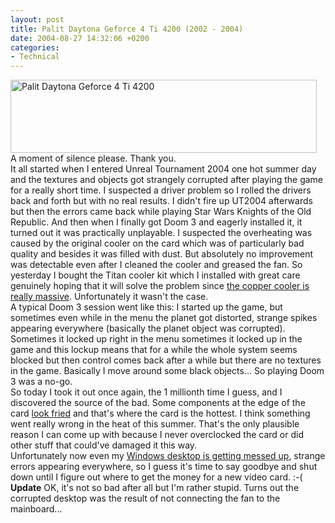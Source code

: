 ```yaml
---
layout: post
title: Palit Daytona Geforce 4 Ti 4200 (2002 - 2004)
date: 2004-08-27 14:32:06 +0200
categories:
- Technical
---
```

<p><img src="http://www.rusiczki.net/blog/blogpics/palit_daytona_small.jpg" width="490" height="117" border="0" alt="Palit Daytona Geforce 4 Ti 4200" class="image" /><br />
A moment of silence please. Thank you.<br />
It all started when I entered Unreal Tournament 2004 one hot summer day and the textures and objects got strangely corrupted after playing the game for a really short time. I suspected a driver problem so I rolled the drivers back and forth but with no real results. I didn't fire up UT2004 afterwards but then the errors came back while playing Star Wars Knights of the Old Republic. And then when I finally got Doom 3 and eagerly installed it, it turned out it was practically unplayable. I suspected the overheating was caused by the original cooler on the card which was of particularly bad quality and besides it was filled with dust. But absolutely no improvement was detectable even after I cleaned the cooler and greased the fan. So yesterday I bought the Titan cooler kit which I installed with great care genuinely hoping that it will solve the problem since <a href="http://www.rusiczki.net/blog/blogpics/palit_daytona.php" onclick="window.open('http://www.rusiczki.net/blog/blogpics/palit_daytona.php','popup','width=799,height=446,scrollbars=no,resizable=no,toolbar=no,directories=no,location=no,menubar=no,status=no,left=0,top=0'); return false">the copper cooler is really massive</a>. Unfortunately it wasn't the case.<br />
A typical Doom 3 session went like this: I started up the game, but sometimes even while in the menu the planet got distorted, strange spikes appearing everywhere (basically the planet object was corrupted). Sometimes it locked up right in the menu sometimes it locked up in the game and this lockup means that for a while the whole system seems blocked but then control comes back after a while but there are no textures in the game. Basically I move around some black objects... So playing Doom 3 was a no-go.<br />
So today I took it out once again, the 1 millionth time I guess, and I discovered the source of the bad. Some components at the edge of the card <a href="http://www.rusiczki.net/blog/blogpics/palit_daytona_fried_components.php" onclick="window.open('http://www.rusiczki.net/blog/blogpics/palit_daytona_fried_components.php','popup','width=860,height=716,scrollbars=no,resizable=no,toolbar=no,directories=no,location=no,menubar=no,status=no,left=0,top=0'); return false">look fried</a> and that's where the card is the hottest. I think something went really wrong in the heat of this summer. That's the only plausible reason I can come up with because I never overclocked the card or did other stuff that could've damaged it this way.<br />
Unfortunately now even my <a href="http://www.rusiczki.net/blog/blogpics/palit_daytona_corrupted_desktop.php" onclick="window.open('http://www.rusiczki.net/blog/blogpics/palit_daytona_corrupted_desktop.php','popup','width=1152,height=837,scrollbars=no,resizable=no,toolbar=no,directories=no,location=no,menubar=no,status=no,left=0,top=0'); return false">Windows desktop is getting messed up</a>, strange errors appearing everywhere, so I guess it's time to say goodbye and shut down until I figure out where to get the money for a new video card. :-(<br />
<b>Update</b> OK, it's not so bad after all but I'm rather stupid. Turns out the corrupted desktop was the result of not connecting the fan to the mainboard...</p>

